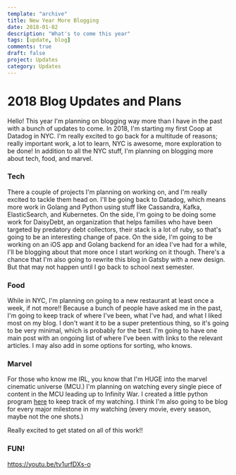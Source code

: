 ```yaml
---
template: "archive"
title: New Year More Blogging
date: 2018-01-02
description: "What's to come this year"
tags: [update, blog]
comments: true
draft: false
project: Updates
category: Updates
---
```


# 2018 Blog Updates and Plans

Hello! This year I'm planning on blogging way more than I have in the past with a bunch of updates to come. In 2018, I'm starting my first Coop at Datadog in NYC. I'm really excited to go back for a multitude of reasons; really important work, a lot to learn, NYC is awesome, more exploration to be done! In addition to all the NYC stuff, I'm planning on blogging more about tech, food, and marvel.

### Tech

There a couple of projects I'm planning on working on, and I'm really excited to tackle them head on. I'll be going back to Datadog, which means more work in Golang and Python using stuff like Cassandra, Kafka, ElasticSearch, and Kubernetes. On the side, I'm going to be doing some work for DaisyDebt, an organization that helps families who have been targeted by predatory debt collectors, their stack is a lot of ruby, so that's going to be an interesting change of pace. On the side, I'm going to be working on an iOS app and Golang backend for an idea I've had for a while, I'll be blogging about that more once I start working on it though. There's a chance that I'm also going to rewrite this blog in Gatsby with a new design. But that may not happen until I go back to school next semester.

### Food

While in NYC, I'm planning on going to a new restaurant at least once a week, if not more!! Because a bunch of people have asked me in the past, I'm going to keep track of where I've been, what I've had, and what I liked most on my blog. I don't want it to be a super pretentious thing, so it's going to be very minimal, which is probably for the best. I'm going to have one main post with an ongoing list of where I've been with links to the relevant articles. I may also add in some options for sorting, who knows.

### Marvel

For those who know me IRL, you know that I'm HUGE into the marvel cinematic universe (MCU.) I'm planning on watching every single piece of content in the MCU leading up to Infinity War. I created a little python program [here](https://www.github.com/jaronoff97/MovieMarathonTracker) to keep track of my watching. I think I'm also going to be blog for every major milestone in my watching (every movie, every season, maybe not the one shots.) 

Really excited to get stated on all of this work!!

### FUN!
https://youtu.be/tv1urfDXs-o
